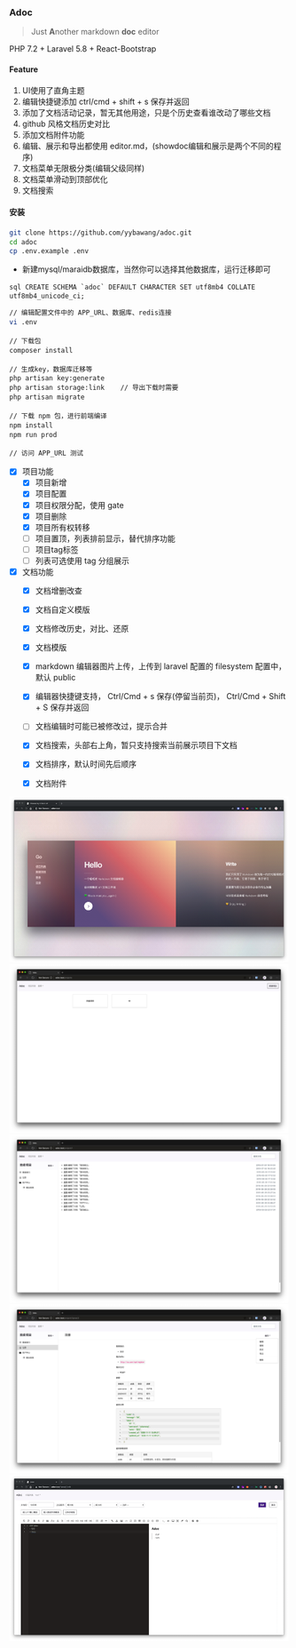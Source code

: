 ### Adoc

> Just **A**nother markdown **doc** editor

PHP 7.2 + Laravel 5.8 + React-Bootstrap

#### Feature

1. UI使用了直角主题
2. 编辑快捷键添加 ctrl/cmd + shift + s 保存并返回
3. 添加了文档活动记录，暂无其他用途，只是个历史查看谁改动了哪些文档
4. github 风格文档历史对比
5. 添加文档附件功能
6. 编辑、展示和导出都使用 editor.md，(showdoc编辑和展示是两个不同的程序)
7. 文档菜单无限极分类(编辑父级同样)
8. 文档菜单滑动到顶部优化
9. 文档搜索


#### 安装

```bash
git clone https://github.com/yybawang/adoc.git
cd adoc
cp .env.example .env
```

- 新建mysql/maraidb数据库，当然你可以选择其他数据库，运行迁移即可
```
sql CREATE SCHEMA `adoc` DEFAULT CHARACTER SET utf8mb4 COLLATE utf8mb4_unicode_ci; 
```

```bash
// 编辑配置文件中的 APP_URL、数据库、redis连接
vi .env

// 下载包
composer install

// 生成key，数据库迁移等
php artisan key:generate
php artisan storage:link    // 导出下载时需要
php artisan migrate

// 下载 npm 包，进行前端编译
npm install
npm run prod

// 访问 APP_URL 测试
```

* [x] 项目功能
    * [x] 项目新增
    * [x] 项目配置
    * [x] 项目权限分配，使用 gate
    * [x] 项目删除
    * [x] 项目所有权转移
    * [ ] 项目置顶，列表排前显示，替代排序功能
    * [ ] 项目tag标签
    * [ ] 列表可选使用 tag 分组展示
* [x] 文档功能
    * [x] 文档增删改查
    * [x] 文档自定义模版
    * [x] 文档修改历史，对比、还原
    * [x] 文档模版
    * [x] markdown 编辑器图片上传，上传到 laravel 配置的 filesystem 配置中，默认 public
    * [x] 编辑器快捷键支持， Ctrl/Cmd + s 保存(停留当前页)， Ctrl/Cmd + Shift + S 保存并返回
    * [ ] 文档编辑时可能已被修改过，提示合并
    * [x] 文档搜索，头部右上角，暂只支持搜索当前展示项目下文档
    * [x] 文档排序，默认时间先后顺序
    * [x] 文档附件


![示例](https://raw.githubusercontent.com/yybawang/images/master/adoc/Xnip2019-05-25_12-28-38.png)
![示例](https://raw.githubusercontent.com/yybawang/images/master/adoc/Xnip2019-07-04_18-07-30.png)
![示例](https://raw.githubusercontent.com/yybawang/images/master/adoc/Xnip2019-07-04_18-07-44.png)
![示例](https://raw.githubusercontent.com/yybawang/images/master/adoc/Xnip2019-07-04_18-07-58.png)
![示例](https://raw.githubusercontent.com/yybawang/images/master/adoc/Xnip2019-05-25_13-06-16.png)
